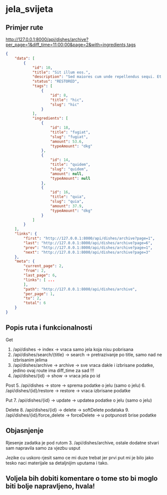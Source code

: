 # jela_svijeta

## Primjer rute
http://127.0.0.1:8000/api/dishes/archive?per_page=1&diff_time=11:00:00&page=2&with=ingredients,tags

```json
{
    "data": [
        {
            "id": 10,
            "title": "Sit illum eos.",
            "description": "Sed maiores cum unde repellendus sequi. Et suscipit sint quia repellendus iure sapiente. Ut et velit commodi sed quidem necessitatibus. Impedit quo magnam labore ut molestias temporibus.",
            "status": "RESTORED",
            "tags": [
                {
                    "id": 8,
                    "title": "hic",
                    "slug": "hic"
                }
            ],
            "ingredients": [
                {
                    "id": 18,
                    "title": "fugiat",
                    "slug": "fugiat",
                    "amount": 53.6,
                    "typeAmount": "dkg"
                },
                {
                    "id": 14,
                    "title": "quidem",
                    "slug": "quidem",
                    "amount": null,
                    "typeAmount": null
                },
                {
                    "id": 16,
                    "title": "quia",
                    "slug": "quia",
                    "amount": 37.9,
                    "typeAmount": "dkg"
                }
            ]
        }
    ],
    "links": {
        "first": "http://127.0.0.1:8000/api/dishes/archive?page=1",
        "last": "http://127.0.0.1:8000/api/dishes/archive?page=6",
        "prev": "http://127.0.0.1:8000/api/dishes/archive?page=1",
        "next": "http://127.0.0.1:8000/api/dishes/archive?page=3"
    },
    "meta": {
        "current_page": 2,
        "from": 2,
        "last_page": 6,
        "links": [ ...
        ],
        "path": "http://127.0.0.1:8000/api/dishes/archive",
        "per_page": 1,
        "to": 2,
        "total": 6
    }
}
```

## Popis ruta i funkcionalnosti
Get
1. /api/dishes  ->  index -> vraca samo jela koja nisu pobrisana
2. /api/dishes/search/{title} ->  search ->  pretrazivanje po title, samo nad ne izbrisanim jelima
3. /api/dishes/archive  -> archive  -> sve vraca dakle i izbrisane podatke, jedino ovaj route ima diff_time za sad !!!
4. /api/dishes/{id}  ->  show  -> vraca jela po id

Post
5. /api/dishes  ->  store  ->  sprema podatke o jelu (samo o jelu)
6. /api/dishes/{id}/restore  ->  restore  ->  vraca izbrisane podatke

Put
7. /api/dishes/{id}  ->  update  ->  updatea podatke o jelu (samo o jelu)

Delete
8. /api/dishes/{id}  ->  delete  -> softDelete podataka
9. /api/dishes/{id}/force_delete  ->  forceDelete  ->  u potpunosti brise podatke

## Objasnjenje
Rjesenje zadatka je pod rutom 3. /api/dishes/archive, ostale dodatne stvari sam napravila samo za vjezbu usput

Jezike cu uskoro rjesit samo ce mi duze trebat jer prvi put mi je bilo jako tesko naci materijale sa detaljnijim uputama i tako.

## Voljela bih dobiti komentare o tome sto bi moglo biti bolje napravljeno, hvala!
